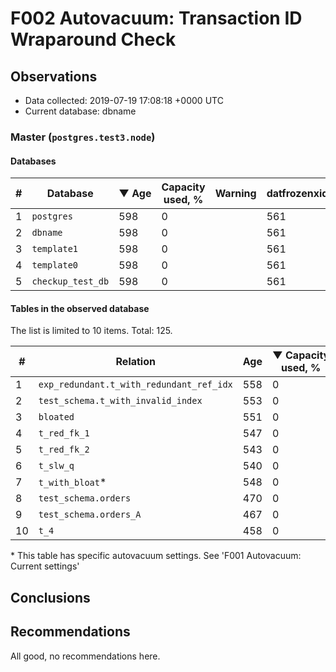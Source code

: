 # F002 Autovacuum: Transaction ID Wraparound Check #

## Observations ##
- Data collected: 2019-07-19 17:08:18 +0000 UTC
- Current database: dbname




### Master (`postgres.test3.node`) ###


#### Databases ####


| \# | Database | &#9660;&nbsp;Age | Capacity used, % | Warning | datfrozenxid |
|--|--------|-----|------------------|---------|--------------|
| 1 |`postgres`|598 |0 |  |561 |
| 2 |`dbname`|598 |0 |  |561 |
| 3 |`template1`|598 |0 |  |561 |
| 4 |`template0`|598 |0 |  |561 |
| 5 |`checkup_test_db`|598 |0 |  |561 |


#### Tables in the observed database ####
The list is limited to 10 items. Total: 125.

| \# | Relation | Age | &#9660;&nbsp;Capacity used, % | Warning |rel_relfrozenxid | toast_relfrozenxid |
|---|-------|-----|------------------|---------|-----------------|--------------------|
| 1 |`exp_redundant.t_with_redundant_ref_idx` |558 |0 |  |601 |0 |
| 2 |`test_schema.t_with_invalid_index` |553 |0 |  |606 |0 |
| 3 |`bloated` |551 |0 |  |608 |0 |
| 4 |`t_red_fk_1` |547 |0 |  |612 |0 |
| 5 |`t_red_fk_2` |543 |0 |  |616 |0 |
| 6 |`t_slw_q` |540 |0 |  |619 |0 |
| 7 |`t_with_bloat`\* |548 |0 |  |611 |0 |
| 8 |`test_schema.orders` |470 |0 |  |689 |0 |
| 9 |`test_schema.orders_A` |467 |0 |  |692 |0 |
| 10 |`t_4` |458 |0 |  |701 |0 |


\* This table has specific autovacuum settings. See 'F001 Autovacuum: Current settings'


## Conclusions ##
 


## Recommendations ##
  All good, no recommendations here.
 

